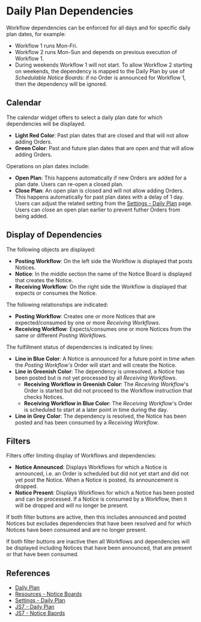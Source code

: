 # Daily Plan Dependencies

Workflow dependencies can be enforced for all days and for specific daily plan dates, for example:

- Workflow 1 runs Mon-Fri.
- Workflow 2 runs Mon-Sun and depends on previous execution of Workflow 1.
- During weekends Workflow 1 will not start. To allow Workflow 2 starting on weekends, the dependency is mapped to the Daily Plan by use of *Schedulable Notice Boards*: if no Order is announced for Workflow 1, then the dependency will be ignored.

## Calendar

The calendar widget offers to select a daily plan date for which dependencies will be displayed.

- **Light Red Color**: Past plan dates that are closed and that will not allow adding Orders.
- **Green Color**: Past and future plan dates that are open and that will allow adding Orders.

Operations on plan dates include:

- **Open Plan**: This happens automatically if new Orders are added for a plan date. Users can re-open a closed plan.
- **Close Plan**: An open plan is closed and will not allow adding Orders. This happens automatically for past plan dates with a delay of 1 day. Users can adjust the related setting from the [Settings - Daily Plan](/settings-daily-plan) page. Users can close an open plan earlier to prevent futher Orders from being added.

## Display of Dependencies

The following objects are displayed:

- **Posting Workflow**: On the left side the Workflow is displayed that posts Notices.
- **Notice**: In the middle section the name of the Notice Board is displayed that creates the Notice.
- **Receiving Workflow**: On the right side the Workflow is displayed that expects or consumes the Notice.

The following relationships are indicated:

- **Posting Workflow**: Creates one or more Notices that are expected/consumed by one or more *Receiving Workflows*.
- **Receiving Workflow**: Expects/consumes one or more Notices from the same or different *Posting Workflows*.

The fulfillment status of dependencies is indicated by lines:

- **Line in Blue Color**: A Notice is announced for a future point in time when the *Posting Workflow's* Order will start and will create the Notice.
- **Line in Greenish Color**: The dependency is unresolved, a Notice has been posted but is not yet processed by all *Receiving Workflows*.
  - **Receiving Workflow in Greenish Color**: The *Receiving Workflow*'s Order is started but did not proceed to the Workflow instruction that checks Notices.
  - **Receiving Workflow in Blue Color**: The *Receiving Workflow*'s Order is scheduled to start at a later point in time during the day.
- **Line in Grey Color**: The dependency is resolved, the Notice has been posted and has been consumed by a *Receiving Workflow*.

## Filters

Filters offer limiting display of Workflows and dependencies:

- **Notice Announced**: Displays Workflows for which a Notice is announced, i.e. an Order is scheduled but did not yet start and did not yet post the Notice.  When a Notice is posted, its announcement is dropped.
- **Notice Present**: Displays Workflows for which a Notice has been posted and can be processed. If a Notice is consumed by a Workflow, then it will be dropped and will no longer be present.

If both filter buttons are active, then this includes announced and posted Notices but excludes dependencies that have been resolved and for which Notices have been consumed and are no longer present.

If both filter buttons are inactive then all Workflows and dependencies will be displayed including Notices that have been announced, that are present or that have been consumed.

## References

- [Daily Plan](/daily-plan)
- [Resources - Notice Boards](/resources-notice-boards)
- [Settings - Daily Plan](/settings-daily-plan)
- [JS7 - Daily Plan](https://kb.sos-berlin.com/display/JS7/JS7+-+Daily+Plan)
- [JS7 - Notice Baords](https://kb.sos-berlin.com/display/JS7/JS7+-+Notice+Boards)
